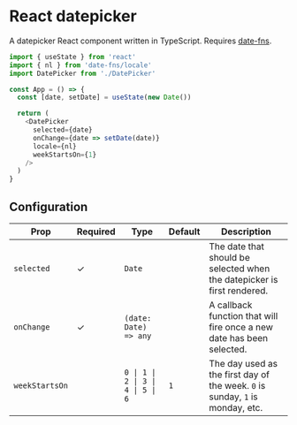 # React datepicker

A datepicker React component written in TypeScript. Requires [date-fns](https://www.npmjs.com/package/date-fns).

```js
import { useState } from 'react'
import { nl } from 'date-fns/locale'
import DatePicker from './DatePicker'

const App = () => {
  const [date, setDate] = useState(new Date())

  return (
    <DatePicker
      selected={date}
      onChange={date => setDate(date)}
      locale={nl}
      weekStartsOn={1}
    />
  )
}
```

## Configuration

| Prop           | Required | Type                              | Default | Description                                                                   |
| -------------- | -------- | --------------------------------- | ------- | ----------------------------------------------------------------------------- |
| `selected`     | &check;  | `Date`                            |         | The date that should be selected when the datepicker is first rendered.       |
| `onChange`     | &check;  | `(date: Date) => any`             |         | A callback function that will fire once a new date has been selected.         |
| `weekStartsOn` |          | `0 \| 1 \| 2 \| 3 \| 4 \| 5 \| 6` | `1`     | The day used as the first day of the week. `0` is sunday, `1` is monday, etc. |
